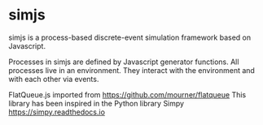 # simjs

simjs is a process-based discrete-event simulation framework based on Javascript.

Processes in simjs are defined by Javascript generator functions. All processes live in an environment. They interact with the environment and with each other via events.

FlatQueue.js imported from https://github.com/mourner/flatqueue
This library has been inspired in the Python library Simpy https://simpy.readthedocs.io
